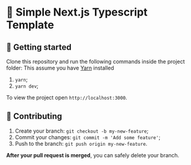 # 👀 Simple Next.js Typescript Template

## 🚀 Getting started

Clone this repository and run the following commands inside the project folder:
This assume you have [Yarn](https://classic.yarnpkg.com/lang/en/docs/install/#mac-stable) installed

1. `yarn`;
2. `yarn dev`;

To view the project open `http://localhost:3000`.

## 🤝 Contributing

1. Create your branch: `git checkout -b my-new-feature`;
2. Commit your changes: `git commit -m 'Add some feature'`;
3. Push to the branch: `git push origin my-new-feature`.

**After your pull request is merged**, you can safely delete your branch.